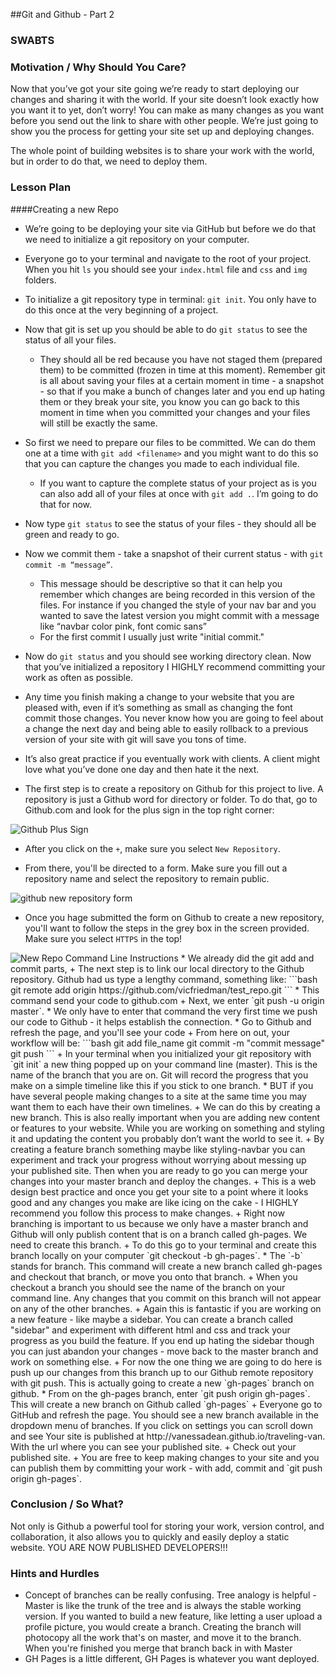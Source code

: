 ##Git and Github - Part 2

### SWABTS

### Motivation / Why Should You Care?
Now that you’ve got your site going we’re ready to start deploying our changes and sharing it with the world. If your site doesn’t look exactly how you want it to yet, don’t worry! You can make as many changes as you want before you send out the link to share with other people. We’re just going to show you the process for getting your site set up and deploying changes.

The whole point of building websites is to share your work with the world, but in order to do that, we need to deploy them.


### Lesson Plan
####Creating a new Repo
+ We’re going to be deploying your site via GitHub but before we do that we need to initialize a git repository on your computer. 
+ Everyone go to your terminal and navigate to the root of your project. When you hit `ls` you should see your `index.html` file and `css` and `img` folders.

+ To initialize a git repository type in terminal: `git init`. You only have to do this once at the very beginning of a project. 
+ Now that git is set up you should be able to do `git status` to see the status of all your files. 
  + They should all be red because you have not staged them (prepared them) to be committed (frozen in time at this moment). Remember git is all about saving your files at a certain moment in time - a snapshot - so that if you make a bunch of changes later and you end up hating them or they break your site, you know you can go back to this moment in time when you committed your changes and your files will still be exactly the same.
+ So first we need to prepare our files to be committed. We can do them one at a time with `git add <filename>` and you might want to do this so that you can capture the changes you made to each individual file.
  + If you want to capture the complete status of your project as is you can also add all of your files at once with `git add .`. I’m going to do that for now.
+ Now type `git status` to see the status of your files - they should all be green and ready to go.
+ Now we commit them - take a snapshot of their current status - with `git commit -m “message”`. 
  + This message should be descriptive so that it can help you remember which changes are being recorded in this version of the files. For instance if you changed the style of your nav bar and you wanted to save the latest version you might commit with a message like “navbar color pink, font comic sans”
  + For the first commit I usually just write "initial commit."
+ Now do `git status` and you should see working directory clean. Now that you’ve initialized a repository I HIGHLY recommend committing your work as often as possible. 
+ Any time you finish making a change to your website that you are pleased with, even if it’s something as small as changing the font commit those changes. You never know how you are going to feel about a change the next day and being able to easily rollback to a previous version of your site with git will save you tons of time.
+ It’s also great practice if you eventually work with clients. A client might love what you’ve done one day and then hate it the next. 
+ The first step is to create a repository on Github for this project to live. A repository is just a Github word for directory or folder.  To do that, go to Github.com and look for the plus sign in the top right corner:

<img src="https://s3.amazonaws.com/after-school-assets/git-create-new-repo-arrows.png" alt="Github Plus Sign">

  * After you click on the `+`, make sure you select `New Repository`.

+ From there, you'll be directed to a form. Make sure you fill out a repository name and select the repository to remain public.

<img src="https://s3.amazonaws.com/after-school-assets/github_repo_name.png" alt="github new repository form">

+ Once you hage submitted the form on Github to create a new repository, you'll want to follow the steps in the grey box in the screen provided. Make sure you select `HTTPS` in the top!

<img src="https://s3.amazonaws.com/after-school-assets/git-new-repo-cli.png" alt="New Repo Command Line Instructions">
  *  We already did the git add and commit parts,
+ The next step is to link our local directory to the Github repository. Github had us type a lengthy command, something like:
```bash
git remote add origin https://github.com/vicfriedman/test_repo.git
```
  * This command send your code to github.com
+ Next, we enter `git push -u origin master`.
  * We only have to enter that command the very first time we push our code to Github - it helps establish the connection.
  * Go to Github and refresh the page, and you'll see your code
+ From here on out, your workflow will be:
```bash
git add file_name
git commit -m "commit message"
git push
```
+ In your terminal when you initialized your git repository with `git init` a new thing popped up on your command line (master). This is the name of the branch that you are on. Git will record the progress that you make on a simple timeline like this if you stick to one branch. 
  * BUT if you have several people making changes to a site at the same time you may want them to each have their own timelines. 
+ We can do this by creating a new branch. This is also really important when you are adding new content or features to your website. While you are working on something and styling it and updating the content you probably don’t want the world to see it. 
+ By creating a feature branch something maybe like styling-navbar you can experiment and track your progress without worrying about messing up your published site. Then when you are ready to go you can merge your changes into your master branch and deploy the changes.
  + This is a web design best practice and once you get your site to a point where it looks good and any changes you make are like icing on the cake - I HIGHLY recommend you follow this process to make changes.
+ Right now branching is important to us because we only have a master branch and Github will only publish content that is on a branch called gh-pages. We need to create this branch.
+ To do this go to your terminal and create this branch locally on your computer `git checkout -b gh-pages`.
  * The `-b` stands for branch. This command will create a new branch called gh-pages and checkout that branch, or move you onto that branch.
  + When you checkout a branch you should see the name of the branch on your command line. Any changes that you commit on this branch will not appear on any of the other branches.
  + Again this is fantastic if you are working on a new feature - like maybe a sidebar. You can create a branch called "sidebar" and experiment with different html and css and track your progress as you build the feature. If you end up hating the sidebar though you can just abandon your changes - move back to the master branch and work on something else.
+ For now the one thing we are going to do here is push up our changes from this branch up to our Github remote repository with git push. This is actually going to create a new `gh-pages` branch on github.
  * From on the gh-pages branch, enter `git push origin gh-pages`. This will create a new branch on Github called `gh-pages`
+ Everyone go to GitHub and refresh the page. You should see a new branch available in the dropdown menu of branches. If you click on settings you can scroll down and see Your site is published at http://vanessadean.github.io/traveling-van. With the url where you can see your published site.
  + Check out your published site. 
  + You are free to keep making changes to your site and you can publish them by committing your work - with add, commit and `git push origin gh-pages`.

### Conclusion / So What?
Not only is Github a powerful tool for storing your work, version control, and collaboration, it also allows you to quickly and easily deploy a static website. YOU ARE NOW PUBLISHED DEVELOPERS!!!

### Hints and Hurdles
+ Concept of branches can be really confusing. Tree analogy is helpful - Master is like the trunk of the tree and is always the stable working version. If you wanted to build a new feature, like letting a user upload a profile picture, you would create a branch. Creating the branch will photocopy all the work that's on master, and move it to the branch. When you're finished you merge that branch back in with Master
+ GH Pages is a little different, GH Pages is whatever you want deployed.